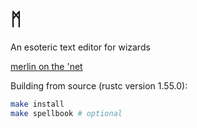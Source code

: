 # ᛗ

An esoteric text editor for wizards

[merlin on the 'net](https://merlinfo.github.io/)

Building from source (rustc version 1.55.0):

```sh
make install
make spellbook # optional
```
